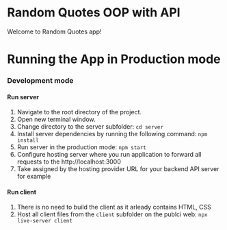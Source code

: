 # Random Quotes OOP with API

Welcome to Random Quotes app!

# Running the App in Production mode

### Development mode

#### Run server

1. Navigate to the root directory of the project.
2. Open new terminal window.
3. Change directory to the server subfolder:
   `cd server`
4. Install server dependencies by running the following command:
   `npm install`
5. Run server in the production mode:
   `npm start`
6. Configure hosting server where you run application to forward all requests to the  http://localhost:3000
7. Take assigned by the hosting provider URL for your backend API server for example 

#### Run client

1. There is no need to build the client as it arleady contains HTML, CSS
2. Host all client files from the `client` subfolder on the publci web:
   `npx live-server client`
